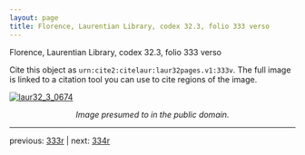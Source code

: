 ```yaml
---
layout: page
title: Florence, Laurentian Library, codex 32.3, folio 333 verso
---
```


Florence, Laurentian Library, codex 32.3, folio 333 verso

Cite this object as `urn:cite2:citelaur:laur32pages.v1:333v`.  The full image is linked to a citation tool you can use to cite regions of the image.

[![laur32_3_0674](http://www.homermultitext.org/iipsrv?IIIF=/project/homer/pyramidal/deepzoom/citelaur/laur32imgs/v1/laur32_3_0674.tif/full/800,/0/default.jpg)](http://www.homermultitext.org/ict2/?urn=urn:cite2:citelaur:laur32imgs.v1:laur32_3_0674) 

<p style="text-align: center; font-style: italic;">Image presumed to in the public domain.</p>

---

previous: [333r](../333r/) | next: [334r](../334r/)